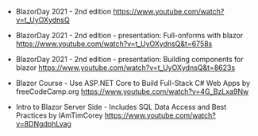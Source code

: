 * BlazorDay 2021 - 2nd edition
https://www.youtube.com/watch?v=t_UyOXydnsQ

* BlazorDay 2021 - 2nd edition - presentation: Full-onforms with blazor
https://www.youtube.com/watch?v=t_UyOXydnsQ&t=6758s

* BlazorDay 2021 - 2nd edition - presentation: Building components for blazor
https://www.youtube.com/watch?v=t_UyOXydnsQ&t=8623s

* Blazor Course - Use ASP.NET Core to Build Full-Stack C# Web Apps by freeCodeCamp.org
https://www.youtube.com/watch?v=4G_BzLxa9Nw

* Intro to Blazor Server Side - Includes SQL Data Access and Best Practices by IAmTimCorey
https://www.youtube.com/watch?v=8DNgdphLvag

